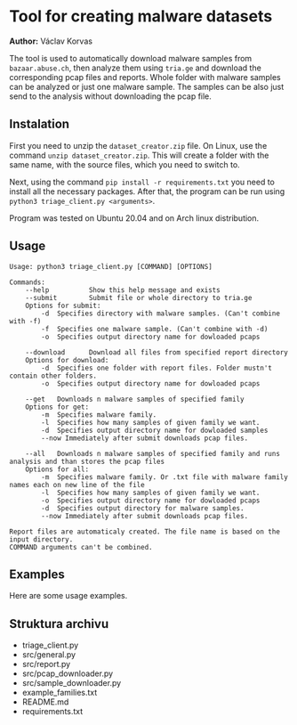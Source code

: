 # Tool for creating malware datasets

**Author:** Václav Korvas

The tool is used to automatically download malware samples from `bazaar.abuse.ch`, then analyze them using `tria.ge` and download the corresponding pcap files and reports. Whole folder with malware samples can be analyzed or just one malware sample. The samples can be also just send to the analysis without downloading the pcap file.

## Instalation
First you need to unzip the `dataset_creator.zip` file. On Linux, use the command `unzip dataset_creator.zip`. This will create a folder with the same name, with the source files, which you need to switch to. 

Next, using the command `pip install -r requirements.txt` you need to install all the necessary packages. After that, the program can be run using `python3 triage_client.py <arguments>`.

Program was tested on Ubuntu 20.04 and on Arch linux distribution.

## Usage
```
Usage: python3 triage_client.py [COMMAND] [OPTIONS]

Commands:
    --help          Show this help message and exists 
    --submit	    Submit file or whole directory to tria.ge
    Options for submit:
        -d	Specifies directory with malware samples. (Can't combine with -f)
        -f	Specifies one malware sample. (Can't combine with -d)
        -o	Specifies output directory name for dowloaded pcaps

    --download	    Download all files from specified report directory
    Options for download:
        -d	Specifies one folder with report files. Folder mustn't contain other folders.
        -o	Specifies output directory name for dowloaded pcaps

    --get	Downloads n malware samples of specified family
    Options for get:
        -m	Specifies malware family.
        -l	Specifies how many samples of given family we want.
        -d	Specifies output directory name for dowloaded samples
        --now Immediately after submit downloads pcap files.

    --all	Downloads n malware samples of specified family and runs analysis and than stores the pcap files
    Options for all:
        -m	Specifies malware family. Or .txt file with malware family names each on new line of the file
        -l	Specifies how many samples of given family we want.
        -o	Specifies output directory name for dowloaded pcaps
        -d	Specifies output directory for malware samples.
        --now Immediately after submit downloads pcap files.

Report files are automaticaly created. The file name is based on the input directory.
COMMAND arguments can't be combined.

```
## Examples
Here are some usage examples.

## Struktura archivu
* triage_client.py
* src/general.py
* src/report.py
* src/pcap_downloader.py
* src/sample_downloader.py
* example_families.txt
* README.md 
* requirements.txt

